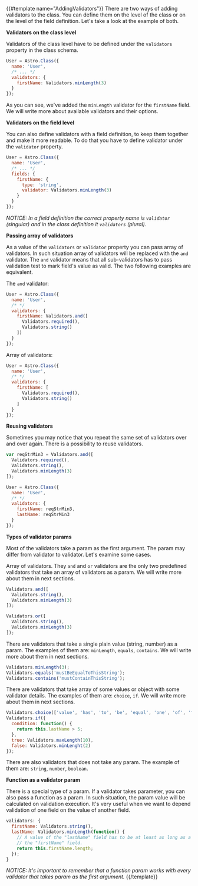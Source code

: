 {{#template name="AddingValidators"}}
There are two ways of adding validators to the class. You can define them on the level of the class or on the level of the field definition. Let's take a look at the example of both.

**Validators on the class level**

Validators of the class level have to be defined under the `validators` property in the class schema.

```js
User = Astro.Class({
  name: 'User',
  /* ... */
  validators: {
    firstName: Validators.minLength(3)
  }
});
```

As you can see, we've added the `minLength` validator for the `firstName` field. We will write more about available validators and their options.

**Validators on the field level**

You can also define validators with a field definition, to keep them together and make it more readable. To do that you have to define validator under the `validator` property.

```js
User = Astro.Class({
  name: 'User',
  /* ... */
  fields: {
    firstName: {
      type: 'string',
      validator: Validators.minLength(3)
    }
  }
});
```

*NOTICE: In a field definition the correct property name is `validator` (singular) and in the class definition it `validators` (plural).*

**Passing array of validators**

As a value of the `validators` or `validator` property you can pass array of validators. In such situation array of validators will be replaced with the `and` validator. The `and` validator means that all sub-validators has to pass validation test to mark field's value as valid. The two following examples are equivalent.

The `and` validator:

```js
User = Astro.Class({
  name: 'User',
  /* */
  validators: {
    firstName: Validators.and([
      Validators.required(),
      Validators.string()
    ])
  }
});
```

Array of validators:

```js
User = Astro.Class({
  name: 'User',
  /* */
  validators: {
    firstName: [
      Validators.required(),
      Validators.string()
    ]
  }
});
```

**Reusing validators**

Sometimes you may notice that you repeat the same set of validators over and over again. There is a possibility to reuse validators.

```js
var reqStrMin3 = Validators.and([
  Validators.required(),
  Validators.string(),
  Validators.minLength(3)
]);

User = Astro.Class({
  name: 'User',
  /* */
  validators: {
    firstName: reqStrMin3,
    lastName: reqStrMin3
  }
});
```

**Types of validator params**

Most of the validators take a param as the first argument. The param may differ from validator to validator. Let's examine some cases.

Array of validators. They `and` and `or` validators are the only two predefined validators that take an array of validators as a param. We will write more about them in next sections.

```js
Validators.and([
  Validators.string(),
  Validators.minLength(3)
]);

Validators.or([
  Validators.string(),
  Validators.minLength(3)
]);
```

There are validators that take a single plain value (string, number) as a param. The examples of them are: `minLength`, `equals`, `contains`. We will write more about them in next sections.

```js
Validators.minLength(3);
Validators.equals('mustBeEqualToThisString');
Validators.contains('mustContainThisString');
```

There are validators that take array of some values or object with some validator details. The examples of them are: `choice`, `if`. We will write more about them in next sections.

```js
Validators.choice(['value', 'has', 'to', 'be', 'equal', 'one', 'of', 'these']);
Validators.if({
  condition: function() {
    return this.lastName > 5;
  },
  true: Validators.maxLength(10),
  false: Validators.minLenght(2)
});
```

There are also validators that does not take any param. The example of them are: `string`, `number`, `boolean`.

**Function as a validator param**

There is a special type of a param. If a validator takes parameter, you can also pass a function as a param. In such situation, the param value will be calculated on validation execution. It's very useful when we want to depend validation of one field on the value of another field.

```js
validators: {
  firstName: Validators.string(),
  lastName: Validators.minLength(function() {
    // A value of the "lastName" field has to be at least as long as a value of
    // the "firstName" field.
    return this.firstName.length;
  });
}
```

*NOTICE: It's important to remember that a function param works with every validator that takes param as the first argument.*
{{/template}}
